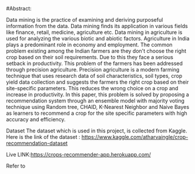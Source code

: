 #Abstract:


Data mining is the practice of examining and deriving purposeful information from the data. Data mining finds its application in various fields like finance, retail, medicine, agriculture etc. Data mining in agriculture is used for analyzing the various biotic and abiotic factors. Agriculture in India plays a predominant role in economy and employment. The common problem existing among the Indian farmers are they don't choose the right crop based on their soil requirements. Due to this they face a serious setback in productivity. This problem of the farmers has been addressed through precision agriculture. Precision agriculture is a modern farming technique that uses research data of soil characteristics, soil types, crop yield data collection and suggests the farmers the right crop based on their site-specific parameters. This reduces the wrong choice on a crop and increase in productivity. In this paper, this problem is solved by proposing a recommendation system through an ensemble model with majority voting technique using Random tree, CHAID, K-Nearest Neighbor and Naive Bayes as learners to recommend a crop for the site specific parameters with high accuracy and efficiency.

Dataset
The dataset which is used in this project, is collected from Kaggle. Here is the link of the dataset : https://www.kaggle.com/atharvaingle/crop-recommendation-dataset

Live LINK:https://crops-recommender-app.herokuapp.com/

Refer to 
